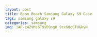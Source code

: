 ```yaml
---
layout: post
title: Boom Beach Samsung Galaxy S9 Case
tags: samsung galaxy s9
categories: samsung
img: 1AP-z4ZVMs6T9VD9ogH_9cx68cGTUGkyN
---
```

